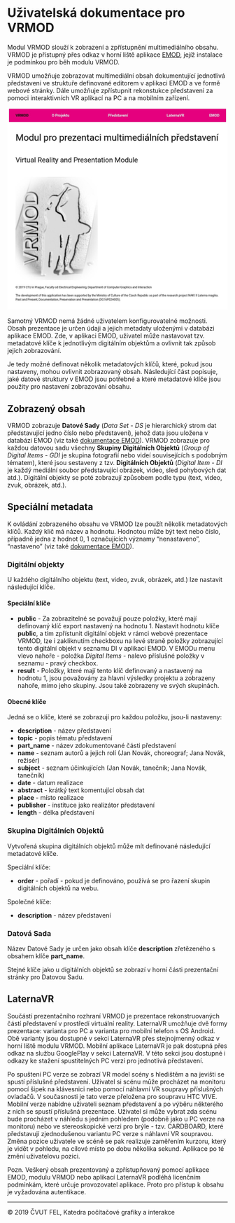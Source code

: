# Uživatelská dokumentace pro VRMOD

Modul VRMOD slouží k zobrazení a zpřístupnění multimediálního obsahu. VRMOD je přístupný přes odkaz v horní liště aplikace [EMOD](https://github.com/iimcz/emod/blob/master/frontend/lm-naki/doc/DOC.md), jejíž instalace je podmínkou pro běh modulu VRMOD. 

VRMOD umožňuje zobrazovat multimediální obsah dokumentující jednotlivá představení ve struktuře definované editorem v aplikaci EMOD a ve formě webové stránky. Dále umožňuje zpřístupnit rekonstukce představení za pomoci interaktivních VR aplikací na PC a na mobilním zařízení. 

![VRMOD Screenshot][VRMODSC1]

Samotný VRMOD nemá žádné uživatelem konfigurovatelné možnosti. Obsah prezentace je určen údaji a jejich metadaty uloženými v databázi aplikace EMOD. Zde, v aplikaci EMOD, uživatel může nastavovat tzv. metadatové klíče k jednotlivým digitálním objektům a ovlivnit tak způsob jejich zobrazování.

Je tedy možné definovat několik metadatových klíčů, které, pokud jsou nastaveny, mohou ovlivnit zobrazovaný obsah. Následující část popisuje, jaké datové struktury v EMOD jsou potřebné a které metadatové klíče jsou použity pro nastavení zobrazování obsahu.

## Zobrazený obsah
VRMOD zobrazuje **Datové Sady** (_Data Set - DS_ je hierarchický strom dat představující jedno číslo nebo představení), jehož data jsou uložena v databázi EMOD (viz také [dokumentace EMOD](https://github.com/iimcz/emod/blob/master/frontend/lm-naki/doc/DOC.md#struktura-ulo%C5%BEen%C3%BDch-dat)). VRMOD zobrazuje pro každou datovou sadu všechny **Skupiny Digitálních Objektů** (_Group of Digital Items - GDI_ je skupina fotografií nebo videí souvisejících s podobným tématem), které jsou sestaveny z tzv. **Digitálních Objektů** (_Digital Item - DI_ je každý mediální soubor představující obrázek, video, sled pohybových dat atd.). Digitální objekty se poté zobrazují způsobem podle typu (text, video, zvuk, obrázek, atd.). 

## Speciální metadata
K ovládání zobrazeného obsahu ve VRMOD lze použít několik metadatových klíčů. Každý klíč má název a hodnotu. Hodnotou může být text nebo číslo, případně jedna z hodnot 0, 1 označujících významy “nenastaveno”, “nastaveno” (viz také [dokumentace EMOD](https://github.com/iimcz/emod/blob/master/frontend/lm-naki/doc/DOC.md#ruční-zadávání-metadat)).


### Digitální objekty
U každého digitálního objektu (text, video, zvuk, obrázek, atd.) lze nastavit následující klíče.

#### Speciální klíče

- **public** - Za zobrazitelné se považují pouze položky, které mají definovaný klíč export nastavený na hodnotu 1. 
Nastavit hodnotu klíče **public**, a tím zpřístunit digitální objekt v rámci webové prezentace VRMOD, lze i zakliknutím checkboxu na levé straně položky zobrazující tento digitální objekt v seznamu DI v aplikaci EMOD. V EMODu menu vlevo nahoře - položka _Digital Items_ - nalevo příslušné položky v seznamu - pravý checkbox.
- **result** - Položky, které mají tento klíč definovaný a nastavený na hodnotu 1, jsou považovány za hlavní výsledky projektu a zobrazeny nahoře, mimo jeho skupiny. Jsou také zobrazeny ve svých skupinách.

#### Obecné klíče

Jedná se o klíče, které se zobrazují pro každou položku, jsou-li nastaveny:

- **description** - název představení
- **topic** - popis tématu představení
- **part_name** - název zdokumentované části představení
- **name** - seznam autorů a jejich rolí (Jan Novák, choreograf; Jana Novák, režisér)
- **subject** - seznam účinkujících (Jan Novák, tanečník; Jana Novák, tanečník)
- **date** - datum realizace
- **abstract** - krátký text komentující obsah dat
- **place** - místo realizace
- **publisher** - instituce jako realizátor představení
- **length** - délka představení


### Skupina Digitálních Objektů
Vytvořená skupina digitálních objektů může mít definované následující metadatové klíče.

Speciální klíče:

- **order** - pořadí - pokud je definováno, používá se pro řazení skupin digitálních objektů na webu.

Společné klíče:

- **description** - název představení

### Datová Sada
Název Datové Sady je určen jako obsah klíče **description** zřetězeného s obsahem klíče **part_name**.

Stejné klíče jako u digitálních objektů se zobrazí v horní části prezentační stránky pro Datovou Sadu.

## LaternaVR

Součástí prezentačního rozhraní VRMOD je prezentace rekonstruovaných částí představení v prostředí virtuální reality. LaternaVR umožňuje dvě formy prezentace: varianta pro PC a varianta pro mobilní telefon s OS Android. Obě varianty jsou dostupné v sekci LaternaVR přes stejnojmenný odkaz v horní liště modulu VRMOD. Mobilní aplikace LaternaVR je pak dostupná přes odkaz na službu GooglePlay v sekci LaternaVR. V této sekci jsou dostupné i odkazy ke stažení spustitelných PC verzí pro jednotlivá představení.

Po spuštení PC verze se zobrazí VR model scény s hledištěm a na jevišti se spustí příslušné představení. Uživatel si scénu může procházet na monitoru pomocí šipek na klávesnici nebo pomocí náhlavní VR soupravy příslušných ovladačů. V současnosti je tato verze přeložena pro soupravu HTC VIVE. Mobilní verze nabídne uživateli seznam představení a po výběru některého z nich se spustí příslušná prezentace. Uživatel si může vybrat zda scénu bude procházet v náhledu s jedním pohledem (podobně jako u PC verze na monitoru) nebo ve stereoskopické verzi pro brýle - tzv. CARDBOARD, které představují zjednodušenou variantu PC verze s náhlavní VR soupravou. Změna pozice uživatele ve scéně se pak realizuje zaměřením kurzoru, který je vidět v pohledu, na cílové místo po dobu několika sekund. Aplikace po té změní uživatelovu pozici.

Pozn. Veškerý obsah prezentovaný a zpřístupňovaný pomocí aplikace EMOD, modulu VRMOD nebo aplikací LaternaVR podléhá licenčním podmínkám, které určuje provozovatel aplikace. Proto pro přístup k obsahu je vyžadována autentikace.

***
© 2019 ČVUT FEL, Katedra počítačové grafiky a interakce


[VRMODSC1]: /vrmod/src/assets/vrmod_screeshot.jpg
